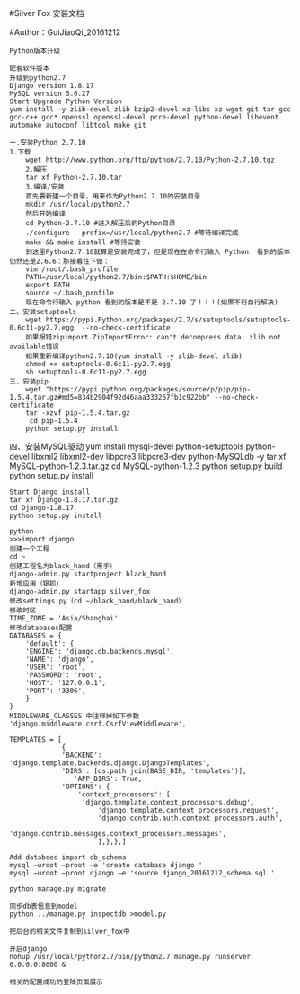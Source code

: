 #Silver Fox 安装文档

#Author：GuiJiaoQi_20161212     

	Python版本升级
 
	配套软件版本
	升级到python2.7
	Django version 1.8.17
	MySQL version 5.6.27
	Start Upgrade Python Version
	yum install -y zlib-devel zlib bzip2-devel xz-libs xz wget git tar gcc gcc-c++ gcc* openssl openssl-devel pcre-devel python-devel libevent automake autoconf libtool make git

	一.安装Python 2.7.10
	1.下载
		wget http://www.python.org/ftp/python/2.7.10/Python-2.7.10.tgz
		2.解压
		tar xf Python-2.7.10.tar
		3.编译/安装
		首先要新建一个目录，用来作为Python2.7.10的安装目录
		mkdir /usr/local/python2.7
		然后开始编译
		cd Python-2.7.10 #进入解压后的Python目录
		./configure --prefix=/usr/local/python2.7 #等待编译完成
		make && make install #等待安装
		到这里Python2.7.10就算是安装完成了，但是现在在命令行输入 Python  看到的版本仍然还是2.6.6：那接着往下做：
		vim /root/.bash_profile
		PATH=/usr/local/python2.7/bin:$PATH:$HOME/bin
		export PATH
		source ~/.bash_profile
		现在命令行输入 python 看到的版本是不是 2.7.10 了！！！(如果不行自行解决)
	二、安装setuptools
		wget https://pypi.Python.org/packages/2.7/s/setuptools/setuptools-0.6c11-py2.7.egg  --no-check-certificate 
		如果报错zipimport.ZipImportError: can't decompress data; zlib not available错误
		如果重新编译python2.7.10(yum install -y zlib-devel zlib)
		chmod +x setuptools-0.6c11-py2.7.egg
		sh setuptools-0.6c11-py2.7.egg
	三、安装pip
		wget "https://pypi.python.org/packages/source/p/pip/pip-1.5.4.tar.gz#md5=834b2904f92d46aaa333267fb1c922bb" --no-check-certificate
		tar -xzvf pip-1.5.4.tar.gz
		 cd pip-1.5.4 
		python setup.py install
四、安装MySQL驱动
	yum install mysql-devel python-setuptools python-devel libxml2 libxml2-dev  libpcre3 libpcre3-dev python-MySQLdb -y
	tar xf  MySQL-python-1.2.3.tar.gz
	cd MySQL-python-1.2.3
	python setup.py build
	python setup.py install

	Start Django install
	tar xf Django-1.8.17.tar.gz
	cd Django-1.8.17
	python setup.py install

	python
	>>>import django
	创建一个工程
	cd ~
	创建工程名为black_hand（黑手）
	django-admin.py startproject black_hand
	新增应用（银狐）
	django-admin.py startapp silver_fox	
	修改settings.py（cd ~/black_hand/black_hand）
	修改时区
	TIME_ZONE = 'Asia/Shanghai'
	修改databases配置
	DATABASES = {
	    'default': {
		'ENGINE': 'django.db.backends.mysql',
		'NAME': 'django',
		'USER': 'root',
		'PASSWORD': 'root',
		'HOST': '127.0.0.1',
		'PORT': '3306',
	    }
	}
	MIDDLEWARE_CLASSES 中注释掉如下参数
	'django.middleware.csrf.CsrfViewMiddleware',

	TEMPLATES = [
   				 {
       			 'BACKEND': 'django.template.backends.django.DjangoTemplates',
      			 'DIRS': [os.path.join(BASE_DIR, 'templates')],
        			'APP_DIRS': True,
    		   	 'OPTIONS': {
         		  	 'context_processors': [
           			  'django.template.context_processors.debug',
               			  'django.template.context_processors.request',
               			  'django.contrib.auth.context_processors.auth',
             			   'django.contrib.messages.context_processors.messages',
          				  ],},},]

	Add databses import db_schema
	mysql –uroot –proot –e 'create database django '
	mysql –uroot –proot django –e 'source django_20161212_schema.sql '

	python manage.py migrate

	同步db表信息到model
	python ../manage.py inspectdb >model.py

	把后台的相关文件复制到silver_fox中

	开启django
	nohup /usr/local/python2.7/bin/python2.7 manage.py runserver 0.0.0.0:8000 &

	相关的配置成功的登陆页面展示	 





